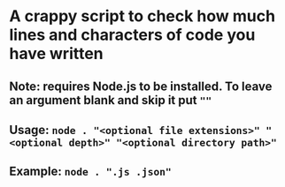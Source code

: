 # A crappy script to check how much lines and characters of code you have written

## Note: requires Node.js to be installed. To leave an argument blank and skip it put `""`

## Usage: `node . "<optional file extensions>" "<optional depth>" "<optional directory path>"`

## Example: `node . ".js .json"`
